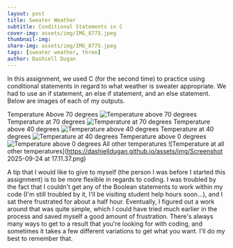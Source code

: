 ```yaml
---
layout: post
title: Sweater Weather
subtitle: Conditional Statements in C
cover-img: assets/img/IMG_8775.jpeg
thumbnail-img: 
share-img: assets/img/IMG_8775.jpeg
tags: [sweater weather, three]
author: Dashiell Dugan
---
```


In this assignment, we used C (for the second time) to practice using conditional statements in regard to what weather is sweater appropriate. We had to use an if statement, an else if statement, and an else statement. Below are images of each of my outputs.

Temperature Above 70 degrees
![Temperature above 70 degrees](https://dashielldugan.github.io/assets/img/sweaterone.png)
Temperature at 70 degrees
![Temperature at 70 degrees](https://dashielldugan.github.io/assets/img/sweatertwo.png)
Temperature above 40 degrees
![Temperature above 40 degrees](https://dashielldugan.github.io/assets/img/sweaterthree.png)
Temperature at 40 degrees
![Temperature at 40 degrees](https://dashielldugan.github.io/assets/img/sweaterfour.png)
Temperature above 0 degrees
![Temperature above 0 degrees](https://dashielldugan.github.io/assets/img/sweaterfour.png)
All other temperatures 
![Temperature at all other temperatures](https://dashielldugan.github.io/assets/img/Screenshot 2025-09-24 at 17.11.37.png)

A tip that I would like to give to myself (the person I was before I started this assignment) is to be more flexible in regards to coding. I was troubled by the fact that I couldn't get any of the Boolean statements to work within my code (I'm still troubled by it, I'll be visiting student help hours soon...), and I sat there frustrated for about a half hour. Eventually, I figured out a work around that was quite simple, which I could have tried much earlier in the process and saved myself a good amount of frustration. There's always many ways to get to a result that you're looking for with coding, and sometimes it takes a few different variations to get what you want. I'll do my best to remember that.
